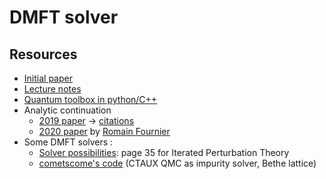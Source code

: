 # DMFT solver

## Resources
- [Initial paper](https://arxiv.org/pdf/1303.1438.pdf)
- [Lecture notes](https://raw.githubusercontent.com/romainfd/DMFT-solver/main/notes/dmft.pdf)
- [Quantum toolbox in python/C++](https://triqs.github.io/triqs/latest/)
- Analytic continuation
   - [2019 paper](https://arxiv.org/abs/1806.03841) -> [citations](https://scholar.google.co.il/scholar?oi=bibs&hl=en&cites=18149676228975098363)
   - [2020 paper](https://actu.epfl.ch/news/le-machine-learning-pour-les-problemes-de-prolonge/) by [Romain Fournier](https://www.linkedin.com/in/romain-fournier-08466895)
- Some DMFT solvers :
   - [Solver possibilities](https://www.theorie.physik.uni-muenchen.de/activities/schools/archiv/asc_school_17/extramaterial/parcollet_slides_3.pdf): page 35 for Iterated Perturbation Theory
   - [cometscome's code](https://github.com/cometscome/DMFT_withJulia) (CTAUX QMC as impurity solver, Bethe lattice)
